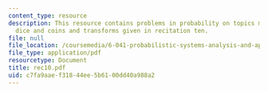 ```yaml
---
content_type: resource
description: This resource contains problems in probability on topics mean and variance,
  dice and coins and transforms given in recitation ten.
file: null
file_location: /coursemedia/6-041-probabilistic-systems-analysis-and-applied-probability-spring-2006/c7fa9aaef31844ee5b6100dd40a988a2_rec10.pdf
file_type: application/pdf
resourcetype: Document
title: rec10.pdf
uid: c7fa9aae-f318-44ee-5b61-00dd40a988a2
---
```

